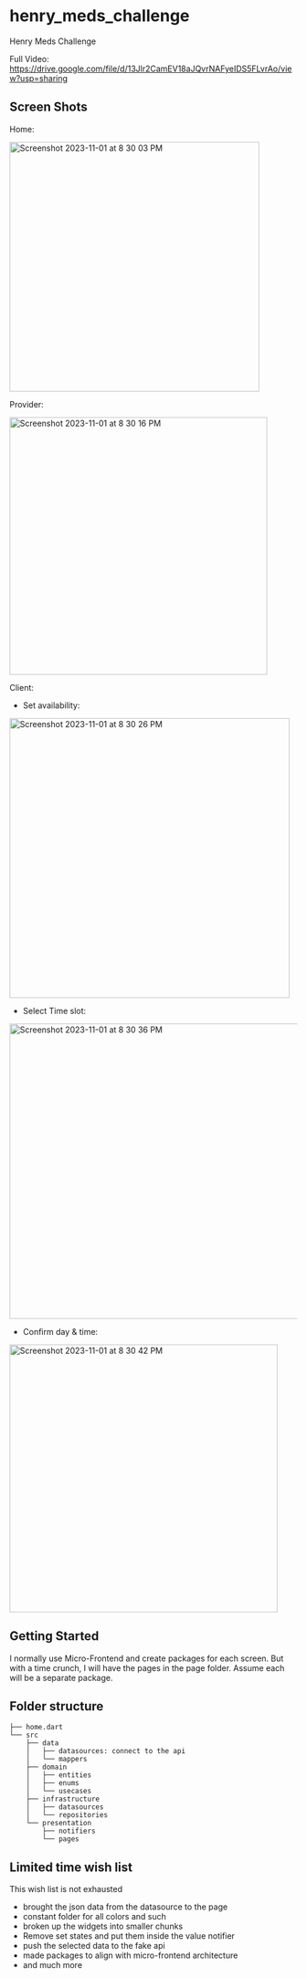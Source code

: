 # henry_meds_challenge

Henry Meds Challenge

Full Video: https://drive.google.com/file/d/13Jlr2CamEV18aJQvrNAFyeIDS5FLvrAo/view?usp=sharing

## Screen Shots

Home:

<img width="437" alt="Screenshot 2023-11-01 at 8 30 03 PM" src="https://github.com/SawWebFuture/henry_meds_challenge/assets/14567308/9ad30696-3524-4b84-a616-e3f8c93d1917">

Provider:

<img width="451" alt="Screenshot 2023-11-01 at 8 30 16 PM" src="https://github.com/SawWebFuture/henry_meds_challenge/assets/14567308/95a93759-c387-49ed-a5ab-725acd8445fb">

Client:

- Set availability:

<img width="490" alt="Screenshot 2023-11-01 at 8 30 26 PM" src="https://github.com/SawWebFuture/henry_meds_challenge/assets/14567308/8297c6e5-b31d-4cff-a488-e4705fdbf3f9">

- Select Time slot:

<img width="517" alt="Screenshot 2023-11-01 at 8 30 36 PM" src="https://github.com/SawWebFuture/henry_meds_challenge/assets/14567308/5f68f3e9-844f-44d1-a524-a12c6547df9c">

- Confirm day & time:

<img width="469" alt="Screenshot 2023-11-01 at 8 30 42 PM" src="https://github.com/SawWebFuture/henry_meds_challenge/assets/14567308/2b39b081-20ff-47c2-b41f-896da7f88333">



## Getting Started

I normally use Micro-Frontend and create packages for each screen. 
But with a time crunch, I will have the pages in the page folder. Assume each will be a separate package.

## Folder structure

```
├── home.dart
└── src
    ├── data
    │   ├── datasources: connect to the api
    │   └── mappers
    ├── domain
    │   ├── entities
    │   ├── enums
    │   └── usecases
    ├── infrastructure
    │   ├── datasources
    │   └── repositories
    └── presentation
        ├── notifiers
        └── pages
```

## Limited time wish list

This wish list is not exhausted
- brought the json data from the datasource to the page
- constant folder for all colors and such
- broken up the widgets into smaller chunks
- Remove set states and put them inside the value notifier
- push the selected data to the fake api
- made packages to align with micro-frontend architecture
- and much more
